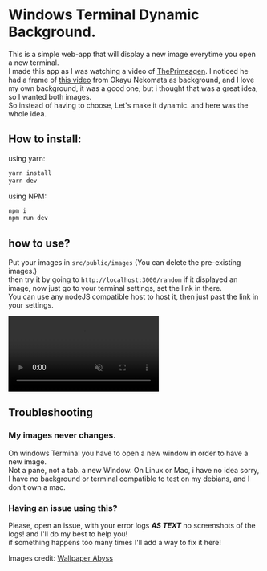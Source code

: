 # Windows Terminal Dynamic Background.

This is a simple web-app that will display a new image everytime you open a new terminal.  
I made this app as I was watching a video of [ThePrimeagen](https://www.youtube.com/@ThePrimeagen). I noticed he had a frame of [this video](https://youtu.be/j1Bu3j32_1U?si=w86-UMosfjwtNRGj) from Okayu Nekomata as background, and I love my own background, it was a good one, but i thought that was a great idea, so I wanted both images.  
So instead of having to choose, Let's make it dynamic. and here was the whole idea. 


## How to install: 

using yarn:
```bash
yarn install
yarn dev
```
using NPM:
```bash
npm i
npm run dev
```

## how to use?
Put your images in `src/public/images` (You can delete the pre-existing images.)  
then try it by going to `http://localhost:3000/random`
if it displayed an image, now just go to your terminal settings, set the link in there.  
You can use any nodeJS compatible host to host it, then just past the link in your settings. 

<div><video controls src="https://cdn.asthriona.com/i/2024/01/2024-01-06%2004-35-21.mp4" muted="true"></video></div>

## Troubleshooting
### My images never changes.
On windows Terminal you have to open a new window in order to have a new image.  
Not a pane, not a tab. a new Window.
On Linux or Mac, i have no idea sorry, I have no background or terminal compatible to test on my debians, and I don't own a mac.

### Having an issue using this?
Please, open an issue, with your error logs ***AS TEXT*** no screenshots of the logs! and I'll do my best to help you!  
if something happens too many times I'll add a way to fix it here! 

Images credit: [Wallpaper Abyss](https://wall.alphacoders.com/)
